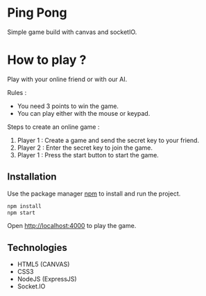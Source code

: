 # Ping Pong

Simple game build with canvas and socketIO.

# How to play ?

Play with your online friend or with our AI.

Rules :

- You need 3 points to win the game.
- You can play either with the mouse or keypad.

Steps to create an online game :

1. Player 1 : Create a game and send the secret key to your friend.
2. Player 2 : Enter the secret key to join the game.
3. Player 1 : Press the start button to start the game.

## Installation

Use the package manager [npm](https://nodejs.org/en/) to install and run the project.

```bash
npm install
npm start
```

Open [http://localhost:4000](http://localhost:4000) to play the game.

## Technologies

- HTML5 (CANVAS)
- CSS3
- NodeJS (ExpressJS)
- Socket.IO
